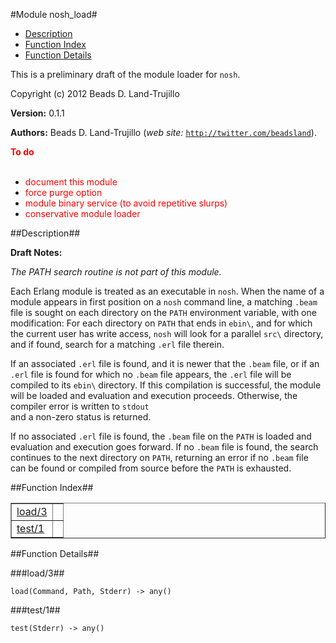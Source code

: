 

#Module nosh_load#
* [Description](#description)
* [Function Index](#index)
* [Function Details](#functions)


This is a preliminary draft of the module loader for `nosh`.



Copyright (c) 2012 Beads D. Land-Trujillo

__Version:__ 0.1.1

__Authors:__ Beads D. Land-Trujillo (_web site:_ [`http://twitter.com/beadsland`](http://twitter.com/beadsland)).

__<font color="red">To do</font>__
<br></br>
* <font color="red"> document this module</font>
* <font color="red"> force purge option</font>
* <font color="red"> module binary service (to avoid repetitive slurps)</font>
* <font color="red"> conservative module loader</font>
<a name="description"></a>

##Description##




__Draft Notes:__



_The PATH search routine is not part of this module._



Each Erlang module is treated as an executable in `nosh`.  When the name
of a module appears in first position on a `nosh` command line, a matching
`.beam` file is sought on each directory on the `PATH` environment
variable, with one modification:  For each directory on `PATH` that
ends in `ebin\`, and for which the current user has write access, `nosh`
will look for a parallel `src\` directory, and if found, search for a
matching `.erl` file therein.



If an associated `.erl` file is found, and it is newer that the `.beam`
file, or if an `.erl` file is found for which no `.beam` file appears,
the `.erl` file will be compiled to its `ebin\` directory.  If this
compilation is successful, the module will be loaded and evaluation and
execution proceeds.  Otherwise, the compiler error is written to `stdout`  
and a non-zero status is returned.

If no associated `.erl` file is found, the `.beam` file on the `PATH` is
loaded and evaluation and execution goes forward.  If no `.beam` file is
found, the search continues to the next directory on `PATH`, returning an
error if no `.beam` file can be found or compiled from source before the
`PATH` is exhausted.<a name="index"></a>

##Function Index##


<table width="100%" border="1" cellspacing="0" cellpadding="2" summary="function index"><tr><td valign="top"><a href="#load-3">load/3</a></td><td></td></tr><tr><td valign="top"><a href="#test-1">test/1</a></td><td></td></tr></table>


<a name="functions"></a>

##Function Details##

<a name="load-3"></a>

###load/3##




`load(Command, Path, Stderr) -> any()`

<a name="test-1"></a>

###test/1##




`test(Stderr) -> any()`

